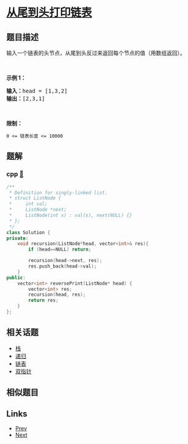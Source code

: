
# [从尾到头打印链表](https://leetcode-cn.com/problems/cong-wei-dao-tou-da-yin-lian-biao-lcof)

## 题目描述

<p>输入一个链表的头节点，从尾到头反过来返回每个节点的值（用数组返回）。</p>

<p>&nbsp;</p>

<p><strong>示例 1：</strong></p>

<pre><strong>输入：</strong>head = [1,3,2]
<strong>输出：</strong>[2,3,1]</pre>

<p>&nbsp;</p>

<p><strong>限制：</strong></p>

<p><code>0 &lt;= 链表长度 &lt;= 10000</code></p>


## 题解

### cpp [🔗](cong-wei-dao-tou-da-yin-lian-biao-lcof.cpp) 
```cpp
/**
 * Definition for singly-linked list.
 * struct ListNode {
 *     int val;
 *     ListNode *next;
 *     ListNode(int x) : val(x), next(NULL) {}
 * };
 */
class Solution {
private:
    void recursion(ListNode*head, vector<int>& res){
        if (head==NULL) return;

        recursion(head->next, res);
        res.push_back(head->val);
    }
public:
    vector<int> reversePrint(ListNode* head) {
        vector<int> res;
        recursion(head, res);
        return res;
    }
};
```


## 相关话题

- [栈](../../tags/stack.md) 
- [递归](../../tags/recursion.md) 
- [链表](../../tags/linked-list.md) 
- [双指针](../../tags/two-pointers.md) 


## 相似题目



## Links

- [Prev](../ti-huan-kong-ge-lcof/README.md) 
- [Next](../he-bing-liang-ge-pai-xu-de-lian-biao-lcof/README.md) 

